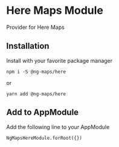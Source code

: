 # Here Maps Module

Provider for Here Maps

## Installation

Install with your favorite package manager

`npm i -S @ng-maps/here`

or

`yarn add @ng-maps/here`

## Add to AppModule

Add the following line to your AppModule

`NgMapsHereModule.forRoot({})`
